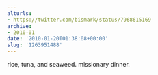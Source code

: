 ```yaml
---
alturls:
- https://twitter.com/bismark/status/7968615169
archive:
- 2010-01
date: '2010-01-20T01:38:08+00:00'
slug: '1263951488'
---
```


rice, tuna, and seaweed. missionary dinner.

